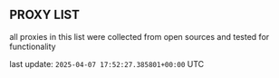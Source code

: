 ## PROXY LIST

all proxies in this list were collected from open sources and tested for functionality

last update: `2025-04-07 17:52:27.385801+00:00` UTC